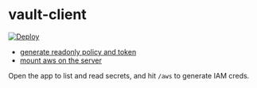 # vault-client


[![Deploy](https://www.herokucdn.com/deploy/button.svg)](https://heroku.com/deploy)

- [generate readonly policy and token](https://github.com/pallavkothari/vault/blob/master/cheatsheets/tokens.md)
- [mount aws on the server](https://github.com/pallavkothari/vault/blob/master/cheatsheets/aws.md)

Open the app to list and read secrets, and hit `/aws` to generate IAM creds. 